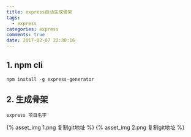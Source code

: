 ```yaml
---
title: express自动生成骨架
tags:
  - express
categories: express
comments: true
date: 2017-02-07 22:30:16
---
```


## 1. npm cli
````
npm install -g express-generator
````

## 2. 生成骨架
````
express 项目名字
````
{% asset_img 1.png 复制git地址 %}
{% asset_img 2.png 复制git地址 %}

